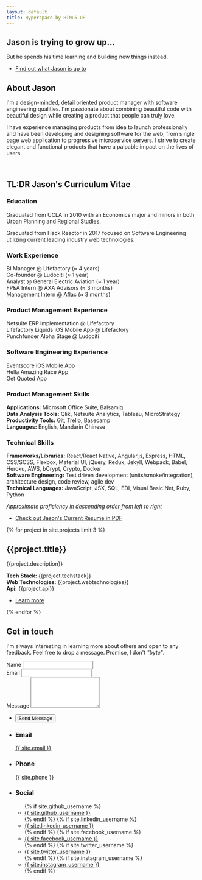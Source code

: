```yaml
---
layout: default
title: Hyperspace by HTML5 UP
---
```


<!-- Wrapper -->
<div id="wrapper">

<!-- Intro -->
<section id="intro" class="wrapper style1 fullscreen fade-up">
	<div class="inner">
		<h1>Jason is trying to grow up...</h1>
		<p> But he spends his time learning and building new things instead.</p>
		<ul class="actions">
			<li><a href="#one" class="button scrolly">Find out what Jason is up to</a></li>
		</ul>
	</div>
</section>

<section id="one" class="wrapper style2 fade-up spotlights">
	<section>
		<div class="content">
			<div class="inner">
				<h2>About Jason</h2>
				<div>
					<p>I'm a design-minded, detail oriented product manager with software engineering qualities. I'm passionate about combining beautiful code with beautiful design while creating a product that people can truly love.</p>
					<p>I have experience managing products from idea to launch professionally and have been developing and designing software for the web, from single page web application to progressive microservice servers. I strive to create elegant and functional products that have a palpable impact on the lives of users.</p>
					<br>
				</div>
			</div>
		</div>
	<div class="content">
		<div class="inner">
			<img style="border-radius:50%" alt="" data-position="center center" src="{{site.profilepicture}}" />
		</div>
	</div>
	</section>
</section>

<section id="two" class="wrapper style3 fade-up">
	<div class="inner">
		<h2>TL:DR Jason's Curriculum Vitae</h2>
		<div class="features">
			<section>
				<span class="icon major fa-graduation-cap"></span>
				<h3>Education</h3>
				<p>Graduated from UCLA in 2010 with an Economics major and minors in both Urban Planning and Regional Studies. </p>
				<p>Graduated from Hack Reactor in 2017 focused on Software Engineering utilizing current leading industry web technologies.</p>
			</section>
			<section>
				<span class="icon major fa-briefcase"></span>
				<h3>Work Experience</h3>
				<p>BI Manager @ Lifefactory (≈ 4 years) <br>
				Co-founder @ Ludociti (≈ 1 year) <br>
				Analyst @ General Electric Aviation (≈ 1 year) <br>
				FP&A Intern @ AXA Advisors (≈ 3 months) <br>
				Management Intern @ Aflac (≈ 3 months)
				</p>
			</section>
			<section>
				<span class="icon major fa-cog"></span>
				<h3>Product Management Experience</h3>
				<p>Netsuite ERP implementation @ Lifefactory <br>
				Lifefactory Liquids iOS Mobile App @ Lifefactory <br>
				Punchfunder Alpha Stage @ Ludociti</p>
			</section>
			<section>
				<span class="icon major fa-desktop"></span>
				<h3>Software Engineering Experience</h3>
				<p>Eventscore iOS Mobile App<br>
				Hella Amazing Race App <br>
				Get Quoted App
				</p>
			</section>
			<section>
				<span class="icon major fa-code-fork"></span>
				<h3>Product Management Skills</h3>
				<p>
				<b>Applications:</b> Microsoft Office Suite, Balsamiq <br>
				<b>Data Analysis Tools:</b> Qlik, Netsuite Analytics, Tableau, MicroStrategy <br>
				<b>Productivity Tools:</b> Git, Trello, Basecamp <br>
				<b>Languages:</b> English, Mandarin Chinese
				</p>
			</section>
			<section>
				<span class="icon major fa-code"></span>
				<h3>Technical Skills</h3>
				<p>
					<b>Frameworks/Libraries:</b> React/React Native, Angular.js, Express, HTML, CSS/SCSS, Flexbox, Material UI, jQuery, Redux, Jekyll, Webpack, Babel, Heroku, AWS, bCrypt, Crypto, Docker <br>
					<b>Software Engineering:</b> Test driven development (units/smoke/integration), architecture design, code review, agile dev <br>
					<b>Technical Languages:</b> JavaScript, JSX, SQL, EDI, Visual Basic.Net, Ruby, Python
				</p>
			</section>
		</div>
		<p><em>Approximate proficiency in descending order from left to right</em></p>		
		<ul class="actions">
			<li><a href="{{site.baseurl}}download/JasonKuoCV.pdf" class="button">Check out Jason's Current Resume in PDF</a></li>
		</ul>
	</div>
</section>

<section id="three" class="wrapper style1 spotlights">
	{% for project in site.projects limit:3 %}
		<section>
			<!-- <img src="{{site.baseurl}}images/pic01.jpg" class="image" alt="" data-position="center center" /> -->
			<div class="image">
			<img src="{{site.baseurl}}assets/photography/{{project.filename}}/{{project.mainphoto}}" alt="" />
			</div>
			<div class="content">
				<div class="inner">
					<h2>{{project.title}}</h2>
					<p>{{project.description}}</p>
					<p>
					<b>Tech Stack:</b> {{project.techstack}}<br>
					<b>Web Technologies:</b> {{project.webtechnologies}}<br>
					<b>Api:</b> {{project.api}}
					</p>
					<ul class="actions">
						<li><a href="{{site.baseurl}}projects/{{project.filename}}" class="button">Learn more</a></li>
					</ul>
				</div>
			</div>			
		</section>
	{% endfor %}
</section>

<section id="four" class="wrapper style1 fade-up">
	<div class="inner">
		<h2>Get in touch</h2>
		<p>I'm always interesting in learning more about others and open to any feedback. Feel free to drop a message. Promise, I don't <em>"byte"</em>.</p>
		<div class="split style1">
			<section>
				<form method="post" action="https://formspree.io/{{site.email}}">
					<div class="field half first">
						<label for="name">Name</label>
						<input type="text" name="name" id="name" />
					</div>
					<div class="field half">
						<label for="email">Email</label>
						<input type="text" name="_replyto" id="email" />
					</div>
					<div class="field">
						<label for="message">Message</label>
						<textarea name="message" id="message" rows="5"></textarea>
					</div>
					<ul class="actions">
					<li>
						<input type="submit" value="Send Message">
					</li>
					</ul>
				</form>
			</section>
			<section>
				<ul class="contact">
					<li>
						<h3>Email</h3>
						<a href="#">{{ site.email }}</a>
					</li>
					<li>
						<h3>Phone</h3>
						<span>{{ site.phone }}</span>
					</li>
					<li>
						<h3>Social</h3>
						<ul class="icons">
						{% if site.github_username %}
							<li>
								<a href="{{ site.github_url }}">
									<i class="fa fa-github icon"></i> <span> {{ site.github_username }} </span>
								</a>
							</li>
						{% endif %}
						{% if site.linkedin_username %}						
							<li>
								<a href="{{ site.linkedin_url }}">
									<i class="fa fa-linkedin"></i> <span> {{ site.linkedin_username }} </span>
								</a>
							</li>
						{% endif %}
						{% if site.facebook_username %}
							<li>
								<a href="{{ site.facebook_url }}">
									<i class="fa fa-facebook"></i> <span> {{ site.facebook_username }} </span>
								</a>
							</li>
						{% endif %}
						{% if site.twitter_username %}
							<li>
								<a href="{{ site.twitter_url }}">
									<i class="fa fa-twitter"></i> <span> {{ site.twitter_username }} </span>
								</a>
							</li>
						{% endif %}
						{% if site.instagram_username %}
							<li>
								<a href="{{ site.instagram_url }}">
									<i class="fa fa-instagram"></i> <span> {{ site.instagram_username }} </span>
								</a>
							</li>
						{% endif %}
						</ul>
					</li>
				</ul>
			</section>
		</div>
	</div>
</section>
